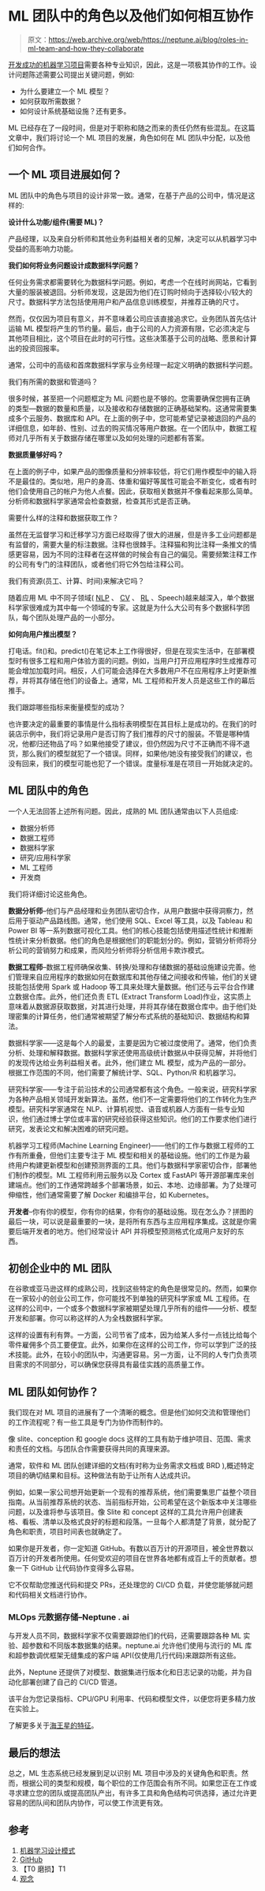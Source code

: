 # ML 团队中的角色以及他们如何相互协作

> 原文：<https://web.archive.org/web/https://neptune.ai/blog/roles-in-ml-team-and-how-they-collaborate>

[开发成功的机器学习项目](https://web.archive.org/web/20230216065243/https://data-flair.training/blogs/machine-learning-project-ideas/)需要各种专业知识，因此，这是一项极其协作的工作。设计问题陈述需要公司提出关键问题，例如:

*   为什么要建立一个 ML 模型？
*   如何获取所需数据？
*   如何设计系统基础设施？还有更多。

ML 已经存在了一段时间，但是对于职称和随之而来的责任仍然有些混乱。在这篇文章中，我们将讨论一个 ML 项目的发展，角色如何在 ML 团队中分配，以及他们如何合作。

## 一个 ML 项目进展如何？

ML 团队中的角色与项目的设计非常一致。通常，在基于产品的公司中，情况是这样的:

**设计什么功能/组件(需要 ML)？**

产品经理，以及来自分析师和其他业务利益相关者的见解，决定可以从机器学习中受益的高影响力功能。

**我们如何将业务问题设计成数据科学问题？**

任何业务需求都需要转化为数据科学问题。例如，考虑一个在线时尚网站，它看到大量的服装被退回。分析师发现，这是因为他们在订购时倾向于选择较小/较大的尺寸。数据科学方法包括使用用户和产品信息训练模型，并推荐正确的尺寸。

然而，仅仅因为项目有意义，并不意味着公司应该直接追求它。业务团队首先估计运输 ML 模型将产生的节约量。最后，由于公司的人力资源有限，它必须决定与其他项目相比，这个项目在此时的可行性。这些决策基于公司的战略、愿景和计算出的投资回报率。

通常，公司中的高级和首席数据科学家与业务经理一起定义明确的数据科学问题。

我们有所需的数据和管道吗？

很多时候，甚至把一个问题框定为 ML 问题也是不够的。您需要确保您拥有正确的类型—数据的数量和质量，以及接收和存储数据的正确基础架构。这通常需要集成多个云服务、数据库和 API。在上面的例子中，您可能希望记录被退回的产品的详细信息，如年龄、性别、过去的购买情况等用户数据。在一个团队中，数据工程师对几乎所有关于数据存储在哪里以及如何处理的问题都有答案。

**数据质量够好吗？**

在上面的例子中，如果产品的图像质量和分辨率较低，将它们用作模型中的输入将不是最佳的。类似地，用户的身高、体重和偏好等属性可能会不断变化，或者有时他们会使用自己的帐户为他人点餐。因此，获取相关数据并不像看起来那么简单。分析师和数据科学家通常会检查数据，检查其形式是否正确。

需要什么样的注释和数据获取工作？

虽然在无监督学习和迁移学习方面已经取得了很大的进展，但是许多工业问题都是有监督的，需要大量的标注数据。注释也很棘手。注释猫和狗比注释一条推文的情感更容易，因为不同的注释者在这样做的时候会有自己的偏见。需要频繁注释工作的公司有专门的注释团队，或者他们将它外包给注释公司。

我们有资源(员工、计算、时间)来解决它吗？

随着应用 ML 中不同子领域( [NLP](/web/20230216065243/https://neptune.ai/blog/category/natural-language-processing) 、 [CV](/web/20230216065243/https://neptune.ai/blog/category/computer-vision) 、 [RL](/web/20230216065243/https://neptune.ai/blog/category/reinforcement-learning) 、Speech)越来越深入，单个数据科学家很难成为其中每一个领域的专家。这就是为什么大公司有多个数据科学团队，每个团队处理产品的一小部分。

**如何向用户推出模型？**

打电话。fit()和。predict()在笔记本上工作得很好，但是在现实生活中，在部署模型时有很多工程和用户体验方面的问题。例如，当用户打开应用程序时生成推荐可能会增加加载时间。相反，人们可能会选择在大多数用户不在应用程序上时更新推荐，并将其存储在他们的设备上。通常，ML 工程师和开发人员是这些工作的幕后推手。

我们跟踪哪些指标来衡量模型的成功？

也许要决定的最重要的事情是什么指标表明模型在其目标上是成功的。在我们的时装店示例中，我们将记录用户是否订购了我们推荐的尺寸的服装。不管是哪种情况，他都归还物品了吗？如果他接受了建议，但仍然因为尺寸不正确而不得不退货，那么我们的模型就犯了一个错误。同样，如果他/她没有接受我们的建议，也没有回来，我们的模型可能也犯了一个错误。度量标准是在项目一开始就决定的。

## ML 团队中的角色

一个人无法回答上述所有问题。因此，成熟的 ML 团队通常由以下人员组成:

*   数据分析师
*   数据工程师
*   数据科学家
*   研究/应用科学家
*   ML 工程师
*   开发商

我们将详细讨论这些角色。

**数据分析师**–他们与产品经理和业务团队密切合作，从用户数据中获得洞察力，然后用于驱动产品路线图。通常，他们使用 SQL、Excel 等工具，以及 Tableau 和 Power BI 等一系列数据可视化工具。他们的核心技能包括使用描述性统计和推断性统计来分析数据。他们的角色是根据他们的职能划分的。例如，营销分析师将分析公司的营销努力和成果，而风险分析师将分析信用卡欺诈模式。

**数据工程师**–数据工程师确保收集、转换/处理和存储数据的基础设施建设完善。他们管理来自应用程序的数据如何在数据库和其他存储之间接收和传输，他们的关键技能包括使用 Spark 或 Hadoop 等工具来处理大量数据。他们还与云平台合作建立数据仓库。此外，他们还负责 ETL (Extract Transform Load)作业，这实质上意味着从数据源获取数据，对其进行处理，并将其存储在数据仓库中。由于他们处理密集的计算任务，他们通常被期望了解分布式系统的基础知识、数据结构和算法。

数据科学家——这是每个人的最爱，主要是因为它被过度使用了。通常，他们负责分析、处理和解释数据。数据科学家还使用高级统计数据从中获得见解，并将他们的发现传达给业务利益相关者。此外，他们建立 ML 模型，成为产品的一部分。根据工作范围的不同，他们需要了解统计学、SQL、Python/R 和机器学习。

研究科学家——专注于前沿技术的公司通常都有这个角色。一般来说，研究科学家为各种产品相关领域开发新算法。虽然，他们不一定需要将他们的工作转化为生产模型。研究科学家通常在 NLP、计算机视觉、语音或机器人方面有一些专业知识，他们通过博士学位或丰富的研究经验获得这些知识。他们的工作要求他们进行研究，发表论文和解决困难的研究问题。

机器学习工程师(Machine Learning Engineer)——他们的工作与数据工程师的工作有所重叠，但他们主要专注于 ML 模型和相关的基础设施。他们的工作是为最终用户构建更新模型和创建预测界面的工具。他们与数据科学家密切合作，部署他们制作的模型。ML 工程师利用云服务以及 Cortex 或 FastAPI 等开源部署库来创建端点。他们的工作通常跨越多个部署场景，如云、本地、边缘部署。为了处理可伸缩性，他们通常需要了解 Docker 和编排平台，如 Kubernetes。

**开发者**–你有你的模型，你有你的结果，你有你的基础设施。现在怎么办？拼图的最后一块，可以说是最重要的一块，是将所有东西与主应用程序集成。这就是你需要后端开发者的地方。他们经常设计 API 并将模型预测格式化成用户友好的东西。

## 初创企业中的 ML 团队

在谷歌或亚马逊这样的成熟公司，找到这些特定的角色是很常见的。然而，如果你在一家较小的创业公司工作，你可能找不到单独的研究科学家或 ML 工程师。在这样的公司中，一个或多个数据科学家被期望处理几乎所有的组件——分析、模型开发和部署。你可以称这样的人为全栈数据科学家。

这样的设置有利有弊。一方面，公司节省了成本，因为给某人多付一点钱比给每个零件雇佣多个员工要便宜。此外，如果你在这样的公司工作，你可以学到广泛的技术技能。此外，在较小的团队中，沟通更容易。另一方面，让不同的人专门负责项目需求的不同部分，可以确保您获得具有最佳实践的高质量工作。

## ML 团队如何协作？

我们现在对 ML 项目的进展有了一个清晰的概念。但是他们如何交流和管理他们的工作流程呢？有一些工具是专门为协作而制作的。

像 slite、conception 和 google docs 这样的工具有助于维护项目、范围、需求和责任的文档。与团队合作需要获得共同的真理来源。

通常，软件和 ML 团队创建详细的文档(有时称为业务需求文档或 BRD ),概述特定项目的确切结果和目标。这种做法有助于让所有人达成共识。

例如，如果一家公司想开始更新一个现有的推荐系统，他们需要集思广益整个项目指南。从当前推荐系统的状态、当前指标开始，公司希望在这个新版本中关注哪些问题，以及谁将参与该项目。像 Slite 和 concept 这样的工具允许用户创建表格、看板、清单以及格式良好的标题和段落。一旦每个人都清楚了背景，就分配了角色和职责，项目时间表也就确定了。

如果你是开发者，你一定知道 GitHub。有数以百万计的开源项目，被全世界数以百万计的开发者所使用。任何受欢迎的项目在世界各地都有成百上千的贡献者。想象一下 GitHub 让代码协作变得多么容易。

它不仅帮助您推送代码和提交 PRs，还处理您的 CI/CD 负载，并使您能够就问题和代码相关文档进行协作。

### MLOps 元数据存储–Neptune . ai

与开发人员不同，数据科学家不仅需要跟踪他们的代码，还需要跟踪各种 ML 实验、超参数和不同版本数据集的结果。neptune.ai 允许他们使用与流行的 ML 库和超参数调优框架无缝集成的客户端 API(仅使用几行代码)来跟踪所有这些。

此外，Neptune 还提供了对模型、数据集进行版本化和日志记录的功能，并为自动化部署创建了自己的 CI/CD 管道。

该平台为您记录指标、CPU/GPU 利用率、代码和模型文件，以便您将更多精力放在实验上。

了解更多关于[海王星的特征](/web/20230216065243/https://neptune.ai/)。

## 最后的想法

总之，ML 生态系统已经发展到足以识别 ML 项目中涉及的关键角色和职责。然而，根据公司的类型和规模，每个职位的工作范围会有所不同。如果您正在工作或寻求建立您的团队或提高团队产出，有许多工具和角色结构可供选择，通过允许更容易的团队间和团队内协作，可以使工作流更有效。

## 参考

1.  [机器学习设计模式](https://web.archive.org/web/20230216065243/https://www.oreilly.com/library/view/machine-learning-design/9781098115777/)
2.  [GitHub](https://web.archive.org/web/20230216065243/https://github.com/)
3.  【T0 磨损】T1
4.  [观念](https://web.archive.org/web/20230216065243/https://www.notion.so/)